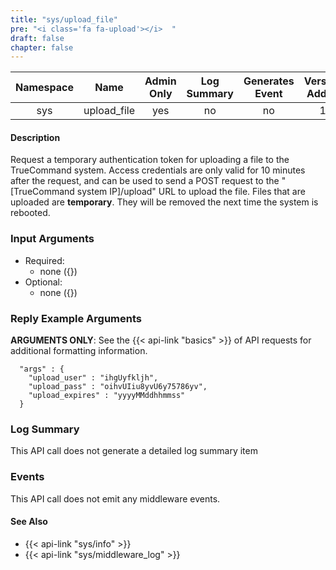 ```yaml
---
title: "sys/upload_file"
pre: "<i class='fa fa-upload'></i>	"
draft: false
chapter: false
---
```


| Namespace | Name | Admin Only | Log Summary | Generates Event | Version Added | Version Removed |
|:----------------:|:--------:|:--------:|:--------:|:--------:|:---:|:---:|
| sys | upload_file | yes | no | no | 1 | 2.0 |

#### Description
Request a temporary authentication token for uploading a file to the TrueCommand system.
Access credentials are only valid for 10 minutes after the request, and can be used to send a POST request to the "[TrueCommand system IP]/upload" URL to upload the file.
Files that are uploaded are **temporary**. They will be removed the next time the system is rebooted.

### Input Arguments
* Required:
   * none ({})
* Optional:
   * none ({})


### Reply Example Arguments
**ARGUMENTS ONLY**: See the {{< api-link "basics" >}} of API requests for additional formatting information.

```
  "args" : {
    "upload_user" : "ihgUyfkljh",
    "upload_pass" : "oihvUIiu8yvU6y75786yv",
    "upload_expires" : "yyyyMMddhhmmss"
  }
```

### Log Summary
This API call does not generate a detailed log summary item

### Events
This API call does not emit any middleware events.

#### See Also
* {{< api-link "sys/info" >}}
* {{< api-link "sys/middleware_log" >}}